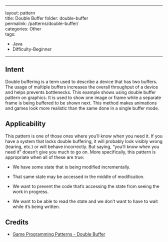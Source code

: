 
---  
layout: pattern  
title: Double Buffer 
folder:  double-buffer  
permalink: /patterns/double-buffer/  
categories: Other  
tags:  
 - Java  
 - Difficulty-Beginner  
---  
  
## Intent  
Double buffering is a term used to describe a device that has two buffers. The usage of multiple buffers increases the overall throughput of a device and helps prevents bottlenecks. This example shows using double buffer pattern on graphics. It is used to show one image or frame while a separate frame is being buffered to be shown next. This method makes animations and games look more realistic than the same done in a single buffer mode.   

## Applicability  
This pattern is one of those ones where you’ll know when you need it. If you have a system that lacks double buffering, it will probably look visibly wrong (tearing, etc.) or will behave incorrectly. But saying, “you’ll know when you need it” doesn’t give you much to go on. More specifically, this pattern is appropriate when all of these are true:

- We have some state that is being modified incrementally.

- That same state may be accessed in the middle of modification.

- We want to prevent the code that’s accessing the state from seeing the work in progress.

- We want to be able to read the state and we don’t want to have to wait while it’s being written. 

## Credits  
  
* [Game Programming Patterns - Double Buffer]([http://gameprogrammingpatterns.com/double-buffer.html](http://gameprogrammingpatterns.com/double-buffer.html))